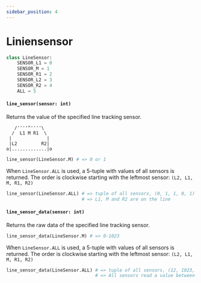 ```yaml
---
sidebar_position: 4
---
```

# Liniensensor

```py
class LineSensor:
    SENSOR_L1 = 0
    SENSOR_M = 1
    SENSOR_R1 = 2
    SENSOR_L2 = 3
    SENSOR_R2 = 4
    ALL = 5
```

#### `line_sensor(sensor: int)`
Returns the value of the specified line tracking sensor.

```
   /''''^''''\
  /  L1 M R1  \
 |             |
 |L2         R2|
o|.............|o
```

```py
line_sensor(LineSensor.M) # => 0 or 1
```

When `LineSensor.ALL` is used, a 5-tuple with values of all sensors is returned. The order is clockwise starting with the leftmost sensor: `(L2, L1, M, R1, R2)`

```py
line_sensor(LineSensor.ALL) # => tuple of all sensors, (0, 1, 1, 0, 1)
                            # => L1, M and R2 are on the line
```

#### `line_sensor_data(sensor: int)`
Returns the raw data of the specified line tracking sensor.

```py
line_sensor_data(LineSensor.M) # => 0-1023
```

When `LineSensor.ALL` is used, a 5-tuple with values of all sensors is returned. The order is clockwise starting with the leftmost sensor: `(L2, L1, M, R1, R2)`

```py
line_sensor_data(LineSensor.ALL) # => tuple of all sensors, (12, 1023, 721, 23, 222)
                                 # => All sensors read a value between 0 and 1023
```